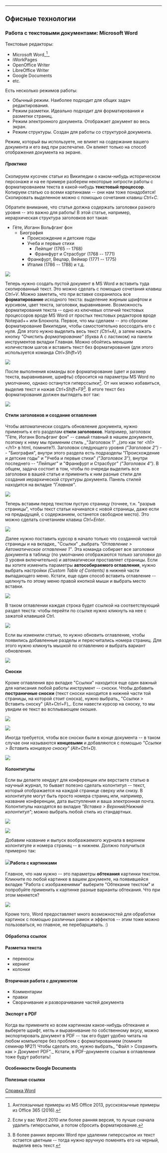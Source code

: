 
---

## Офисные технологии

### Работа с текстовыми документами: Microsoft Word

Текстовые редакторы:
* Microsoft Word_[^1]_ 
* iWorkPages
* OpenOffice Writer
* LibreOffice Writer
* Google Documents
* etc.

Есть несколько режимов работы:
* Обычный режим. Наиболее подходит для общих задач редактирования.
* Режим разметки. Идеально подходит для форматирования и разметки страниц.
* Режим электронного документа. Отображает документ во весь экран.
* Режим структуры. Создан для работы со структурой документа.

Режим, который вы используете, не влияет на содержание вашего документа и его вид при распечатке. Он влияет только на способ отображения документа на экране.

##### Практика

Скопируем кусочек статьи из Википедии о каком-нибудь историческом персонаже и на ее примере разберем некоторые хитрости работы с форматировнаием текста в какой-нибудь **текстовый процессор**.  Копируем статью со всеми картинками -- они нам тоже понадобятся! Скопировать выделенное можно с помощью сочетания клавиш _Ctrl+C_.

Обратите внимание, что статья должна содержать заголовки разного уровня -- это важно для работы! В этой статье, например, иерархическая структура заголовков вот такая:

* Гёте, Иоганн Вольфганг фон
  * Биография
    * Происхождение и детские годы
    * Учеба и первые стихи
      * Лейпциг \(1765 -- 1768\)  
      * Франкфурт и Страсбург \(1768 -- 1771\)
    * Франкфурт, Вецлар, Веймар \(1771 -- 1775\)
    * Италия \(1786 -- 1788\) и т.д.

![](/assets/Screenshot_25464.png)

Теперь нужно создать пустой документ в MS Word и вставить туда скопированный текст. Это можно сделать с помощью сочетания клавиш _Ctrl+V_. Можно заметить, что при вставке сохранилось все **форматирование** исходного текста: выделение жирным шрифтом и курсивом, цвет текста, заголовки, выравнивание. Возможность форматирования текста -- одно из ключевых отличий текстовых процессоров вроде MS Word от простых текстовых редакторов вроде Notepad++ или Блокнота. Первое, что мы сделаем -- это сбросим форматирование Википедии, чтобы самостоятельно воссоздать его с нуля. Для этого нужно выделить весь текст _\(Ctrl+A\)_, а затем нажать кнопку _"Очистить форматирование"_ \(буква А с ластиком\) на панели инструментов вкладки Главная. Можно обойтись меньшим количеством шагов и вставить текст без форматирования (для этого используется команда _Ctrl+Shift+V_) 

![](/assets/Screenshot_35231.png)

После выполнения команды все форматирование \(цвет и размер текста, выравнивание, шрифты\) сбросится на параметры MS Word по умолчанию, однако останутся гиперссылки[^2]. От них можно избавиться, выделив текст и нажав _Ctrl+Shift+F9_[^3]. В итоге текст без форматирования должен выглядеть вот так:

![](/assets/Screenshot_1767.png)

#### Стили заголовков и создание оглавления

Чтобы автоматически создать обновление документа, нужно применить к его разделам **стили заголовков**. Например, заголовок "Гёте, Иоганн Вольфганг фон" -- самый главный в нашем документе, поэтому к нему мы применим стиль _"Заголовок 1" _\(это как тег &lt;h1&gt;&lt;/h1&gt; в html, помните?\). Заголовок следующего уровня _\("Заголовок 2"\)_ -- "Биография", внутри этого раздела есть подразделы  "Происхождение и детские годы" и "Учеба и первые стихи" _\("Заголовок 3"\)_, внутри последнего -- "Лейпциг" и "Франкфурт и Страсбург" _\("Заголовок 4"\)_. В общем, задача состоит в том, чтобы по очереди выделить все заголовки в вашей статье и применить к ним разные стили для создания иерархической структуры документа. Панель стилей находится на вкладке _"Главная"_.

![](/assets/Screenshot_145.png)

Теперь вставим перед текстом пустую страницу \(точнее, т.н. "разрыв страницы", чтобы текст статьи начинался с новой страницы, даже если на предыдущей, с содержанием, останется свободное место\). Это можно сделать сочетанием клавиш _Ctrl+Enter_.

![](/assets/Screenshot_u67u6u.png)

Далее нужно поставить курсор в начало только что созданной чистой страницы и на вкладке_ "Ссылки" _выбрать _"Оглавление &gt; Автоматическое оглавление 1"_. Эта команда собирает все заголовки документа в таблицу \(по умолчанию отображаются только заголовки до 3 уровня включительно\) и автоматически проставляет страницы. Если вы хотите изменить параметры **автособираемого оглавления**, нужно  выбрать настройки _\(Custom Table of Contents\)_ в нижней части выпадающего меню. Кстати, еще один способ вставить оглавление -- щелкнуть по этому меню правой кнопкой мыши и выбрать место вставки.

![](/assets/Screenshot_779761.png)

В таком оглавлении каждая строка будет ссылкой на соответствующий раздел текста: чтобы перейти по ссылке нужно кликнуть на нее с зажатой клавишей Ctrl.

![](/assets/Screenshot_156y563.png)

Если вы изменили статью, то нужно обновить оглавление, чтобы появились добавленные разделы и пересчитались номера страниц. Для этого нужно кликнуть мышкой по оглавлению и выбрать вариант обновления.

![](/assets/Screenshot_1563463.png)

#### Сноски

Кроме оглавления вро вкладке "Ссылки" находится еще один важный для написания любой работы инструмент -- сноски. Чтобы добавить **постраничные сноски** \(текст сноски находится в нижней части той страницы, на которой стоит сноска\), нужно выбрать_ "Ссылки &gt; Вставить сноску" \(Alt+Ctrl+F\)_. Если навести курсор на сноску, то мы увидим ее текст во всплывающем окошке.

![](/assets/ghaewg.png)

![](/assets/het.png)

Иногда требуется, чтобы все сноски были в конце документа -- в таком случае они называются **концевыми** и добавляются с помощью _"Ссылки &gt; Вставить концевую сноску" \(Alt+Ctrl+D\)._

![](/assets/QEQD.png)

#### Колонтитулы

Если вы делаете хендаут для конференции или верстаете статью в научный журнал, то бывает полезно сделать колонтитул -- текст, который отображается на каждой странице сверху или снизу. В колонтитуле могут быть просто номера страниц или, например, название конференции, дата выступления и ваша электронная почта. Колонтитулы находятся во вкладке _"Вставка &gt; Верхний/Нижний колонтитул"_; можно выбрать любой стиль из стандартных.

![](/assets/aegrae.png)

![](/assets/qwrQW.png)

Добавим название и выпуск воображаемого журнала в верхнем колонтитуле и номера страниц -- в нижнем. Должно получиться примерно так:

#### ![](/assets/6346346.png)Работа с картинками

Главное, что нам нужно -- это параметры **обтекания** картинки текстом. Кликните по любой картинке в вашем документе, на появившейся вкладке "Работа с изображениями" выберите "Обтекание текстом" и попробуйте применить к картинке разные варианты обтекания. Что при этом меняется?

![](/assets/4tr4gf.png)

Кроме того, Word предоставляет много возможностей для обработки картинок с помощью различных рамок и эффектов -- этим тоже можно пользоваться, но главное, не перебарщивать. :\)

#### Обработка ссылок

#### Разметка текста

+ переносы
+ кернинг
+ колонки

#### Вторичная работа с документом

+ Комментарии
+ правки
+ Сворачивание и разворачивание частей документа

#### Экспорт в PDF

Когда вы примените ко всем картинкам какое-нибудь обтекание и выберете шрифт, кегль и выравнивание по собственному вкусу, можно экспортировать документ в PDF -- так его будет удобно читать на любом компьютере без проблем с форматированием \(помните семинар №2?\) Чтобы сделать это, нужно выбрать_ "Файл &gt; Cохранить как &gt; Документ PDF"._ Кстати, в PDF-документе ссылки в оглавлении тоже будут работать!

#### Особенности Google Documents


#### Полезные ссылки

[Справка Word](https://support.office.com/ru-RU/Word)

[^1]: Англоязычные примеры из MS Office 2013, русскоязычные примеры из Office 365 (2016).

[^2]: Если у вас Word 2010 или более ранняя версия, то лучше сначала удалить гиперссылки, а потом сбросить форматирование.

[^3]: В более ранних версиях Word при удалении гиперссылок их текст остается цветным -- тогда нужно вручную поменять его на черный, выделив весь текст.
